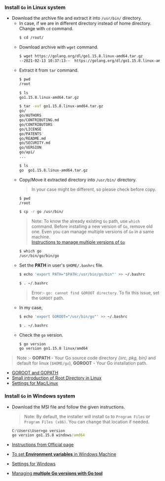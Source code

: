 ### Install `Go` in Linux system

- Download the archive file and extract it into `/usr/bin/` directory.
   - In case, if we are in different directory instead of home directory. Change with `cd` command.  
     ```sh
     $ cd /root/
     ```
   - Download archive with `wget` command.
     ```sh
     $ wget https://golang.org/dl/go1.15.8.linux-amd64.tar.gz
     --2021-02-13 10:37:13--  https://golang.org/dl/go1.15.8.linux-amd64.tar.gz
     ```
   - Extract it from `tar` command.
     ```sh
     $ pwd
     /root
     
     $ ls
     go1.15.8.linux-amd64.tar.gz
     
     $ tar -xvf go1.15.8.linux-amd64.tar.gz
     go/
     go/AUTHORS
     go/CONTRIBUTING.md
     go/CONTRIBUTORS
     go/LICENSE
     go/PATENTS
     go/README.md
     go/SECURITY.md
     go/VERSION
     go/api/
     ...
     
     $ ls
     go  go1.15.8.linux-amd64.tar.gz 
     ```
   - Copy/Move it extracted directory into `/usr/bin/` directory. 
     > In your case might be different, so please check before copy.
     ```sh
     $ pwd
     /root 
     
     $ cp -r go /usr/bin/
     ```
     > Note: To know the already existing `Go` path, use `which` command. Before installing a new version of `Go`, remove old one. Even you can manage multiple versions of `Go` in a same machine. <br>
     > [Instructions to manage multiple versions of `Go`](https://golang.org/doc/manage-install#installing-multiple)
     ```sh
     $ which go
     /usr/bin/go/bin/go
     ```
   - Set the __PATH__ in user's `$HOME/.bashrc` file. 
     ```sh
     $ echo 'export PATH="$PATH:/usr/bin/go/bin"' >> ~/.bashrc
     
     $ . ~/.bashrc
     ```
     > Error:- `go: cannot find GOROOT directory`. To fix this issue, set the `GOROOT` path. 
   - In my case, 
     ```sh
     $ echo 'export GOROOT="/usr/bin/go"' >> ~/.bashrc
     
     $ . ~/.bashrc
     ```
   - Check the `go` version.
     ```sh
     $ go version
     go version go1.15.8 linux/amd64
     ```
> Note :- __GOPATH__ - Your Go source code directory _{src, pkg, bin}_ and default for linux (`$HOME/go`), __GOROOT__ - Your Go installation path. 

- [GOROOT and GOPATH](https://www.jetbrains.com/help/go/configuring-goroot-and-gopath.html)
- [Small introduction of Root Directory in Linux](https://youtu.be/ucctAawSnj8)
- [Settings for Mac/Linux](https://learn.gopherguides.com/courses/preparing-your-environment-for-go-development/modules/setting-up-mac-linux/)

### Install `Go` in Windows system

- Download the MSI file and follow the given instructions. 
  > Note: By default, the installer will install `Go` to `Program Files` or `Program Files (x86)`. You can change that location if needed.
  ```cmd
  C:\Users\User>go version
  go version go1.15.8 windows/amd64
  ```
  
- [Instructions from Official page](https://golang.org/doc/install#install)
- [To set __Environment variables__ in Windows Machine](https://www.computerhope.com/issues/ch000549.htm)
- [Settings for Windows](https://learn.gopherguides.com/courses/preparing-your-environment-for-go-development/modules/setting-up-windows/)
- [Managing __multiple Go versions with Go tool__](https://lakefs.io/managing-multiple-go-versions-with-go/)



